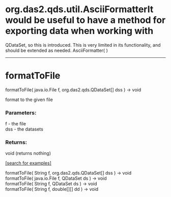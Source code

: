 # org.das2.qds.util.AsciiFormatterIt would be useful to have a method for exporting data when working with
 QDataSet, so this is introduced.  This is very limited in its functionality,
 and should be extended as needed.
AsciiFormatter( )


***
<a name="formatToFile"></a>
# formatToFile
formatToFile( java.io.File f, org.das2.qds.QDataSet[] dss ) &rarr; void

format to the given file

### Parameters:
f - the file
<br>dss - the datasets

### Returns:
void (returns nothing)


<a href="https://github.com/autoplot/dev/search?q=formatToFile&unscoped_q=formatToFile">[search for examples]</a>

formatToFile( String f, org.das2.qds.QDataSet[] dss ) &rarr; void<br>
formatToFile( java.io.File f, QDataSet ds ) &rarr; void<br>
formatToFile( String f, QDataSet ds ) &rarr; void<br>
formatToFile( String f, double[][] dd ) &rarr; void<br>
